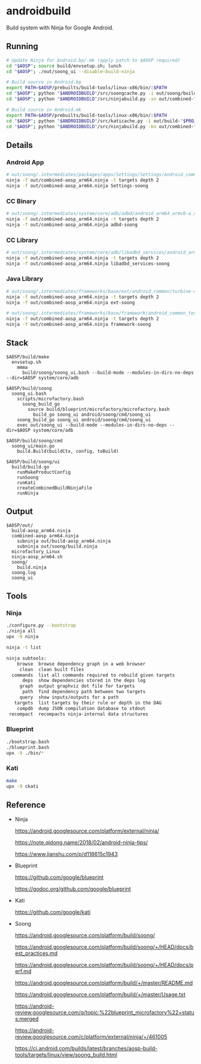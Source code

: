 # androidbuild
Build system with Ninja for Google Android.



## Running

```bash
# Update Ninja for Android.bp/.mk (apply patch to $AOSP required)
cd "$AOSP"; source build/envsetup.sh; lunch
cd "$AOSP"; ./out/soong_ui --disable-build-ninja

# Build source in Android.bp
export PATH=$AOSP/prebuilts/build-tools/linux-x86/bin/:$PATH
cd "$AOSP"; python "$ANDROIDBUILD"/src/soongcache.py -i out/soong/build.ninja -o soong.cache
cd "$AOSP"; python "$ANDROIDBUILD"/src/ninjabuild.py -sn out/combined-"$PROJECT".ninja -sc soong.cache -f "$FILEPATH" -l debug -o out.txt

# Build source in Android.mk
export PATH=$AOSP/prebuilts/build-tools/linux-x86/bin/:$PATH
cd "$AOSP"; python "$ANDROIDBUILD"/src/katicache.py -i out/build-"$PROJECT".ninja -o kati.cache
cd "$AOSP"; python "$ANDROIDBUILD"/src/ninjabuild.py -kn out/combined-"$PROJECT".ninja -kc kati.cache -f "$FILEPATH" -l debug -o out.txt
```



## Details

### Android App

```bash
# out/soong/.intermediates/packages/apps/Settings/Settings/android_common/base.zip: g.java.buildBundleModule
ninja -f out/combined-aosp_arm64.ninja -t targets depth 2
ninja -f out/combined-aosp_arm64.ninja Settings-soong
```



### CC Binary

```bash
# out/soong/.intermediates/system/core/adb/adbd/android_arm64_armv8-a_core/versioned-stripped/adbd: g.cc.strip
ninja -f out/combined-aosp_arm64.ninja -t targets depth 2
ninja -f out/combined-aosp_arm64.ninja adbd-soong
```



### CC Library

```bash
# out/soong/.intermediates/system/core/adb/libadbd_services/android_arm_armv8-a_core_shared/versioned-stripped/libadbd_services.so: g.cc.strip
ninja -f out/combined-aosp_arm64.ninja -t targets depth 2
ninja -f out/combined-aosp_arm64.ninja libadbd_services-soong
```



### Java Library

```bash
# out/soong/.intermediates/frameworks/base/ext/android_common/turbine-combined/ext.jar: g.java.combineJar
ninja -f out/combined-aosp_arm64.ninja -t targets depth 2
ninja -f out/combined-aosp_arm64.ninja ext-soong
```

```bash
# out/soong/.intermediates/frameworks/base/framework/android_common_test_com.android.media/jarjar/framework.jar: g.java.jarjar
ninja -f out/combined-aosp_arm64.ninja -t targets depth 2
ninja -f out/combined-aosp_arm64.ninja framework-soong
```



## Stack

```
$AOSP/build/make
  envsetup.sh
    mmma
      build/soong/soong_ui.bash --build-mode --modules-in-dirs-no-deps --dir=$AOSP system/core/adb
```

```
$AOSP/build/soong
  soong_ui.bash
    scripts/microfactory.bash
      soong_build_go
        source build/blueprint/microfactory/microfactory.bash
          build_go soong_ui android/soong/cmd/soong_ui
    soong_build_go soong_ui android/soong/cmd/soong_ui
    exec out/soong_ui --build-mode --modules-in-dirs-no-deps --dir=$AOSP system/core/adb
```

```
$AOSP/build/soong/cmd
  soong_ui/main.go
    build.Build(buildCtx, config, toBuild)
```

```
$AOSP/build/soong/ui
  build/build.go
    runMakeProductConfig
    runSoong
    runKati
    createCombinedBuildNinjaFile
    runNinja
```



## Output

```
$AOSP/out/
  build-aosp_arm64.ninja
  combined-aosp_arm64.ninja
    subninja out/build-aosp_arm64.ninja
    subninja out/soong/build.ninja
  microfactory_Linux
  ninja-aosp_arm64.sh
  soong/
    build.ninja
  soong.log
  soong_ui
```



## Tools

### Ninja

```bash
./configure.py --bootstrap
./ninja all
upx -9 ninja
```

```bash
ninja -t list

ninja subtools:
    browse  browse dependency graph in a web browser
     clean  clean built files
  commands  list all commands required to rebuild given targets
      deps  show dependencies stored in the deps log
     graph  output graphviz dot file for targets
      path  find dependency path between two targets
     query  show inputs/outputs for a path
   targets  list targets by their rule or depth in the DAG
    compdb  dump JSON compilation database to stdout
 recompact  recompacts ninja-internal data structures
```



### Blueprint

```bash
./bootstrap.bash
./blueprint.bash
upx -9 ./bin/*
```



### Kati

```bash
make
upx -9 ckati
```



## Reference

- Ninja

  https://android.googlesource.com/platform/external/ninja/

  https://note.qidong.name/2018/02/android-ninja-tips/

  https://www.jianshu.com/p/d118615c1943



- Blueprint

  https://github.com/google/blueprint

  https://godoc.org/github.com/google/blueprint



- Kati

  https://github.com/google/kati



- Soong

  https://android.googlesource.com/platform/build/soong/

  https://android.googlesource.com/platform/build/soong/+/HEAD/docs/best_practices.md

  https://android.googlesource.com/platform/build/soong/+/HEAD/docs/perf.md

  https://android.googlesource.com/platform/build/+/master/README.md

  https://android.googlesource.com/platform/build/+/master/Usage.txt

  https://android-review.googlesource.com/q/topic:%22blueprint_microfactory%22+status:merged

  https://android-review.googlesource.com/c/platform/external/ninja/+/461005

  https://ci.android.com/builds/latest/branches/aosp-build-tools/targets/linux/view/soong_build.html
